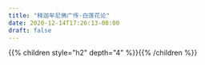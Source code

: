 ```yaml
---
title: "释迦牟尼佛广传·白莲花论"
date: 2020-12-14T17:26:13-08:00
draft: false
---
```



{{% children style="h2" depth="4" %}}{{% /children %}}
